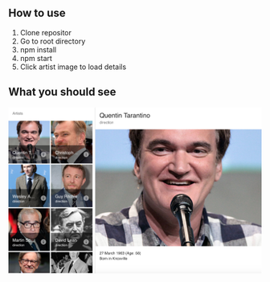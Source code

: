 ## How to use

1. Clone repositor
2. Go to root directory
3. npm install
4. npm start
5. Click artist image to load details

## What you should see


![Screenshot](screenshot.png)
